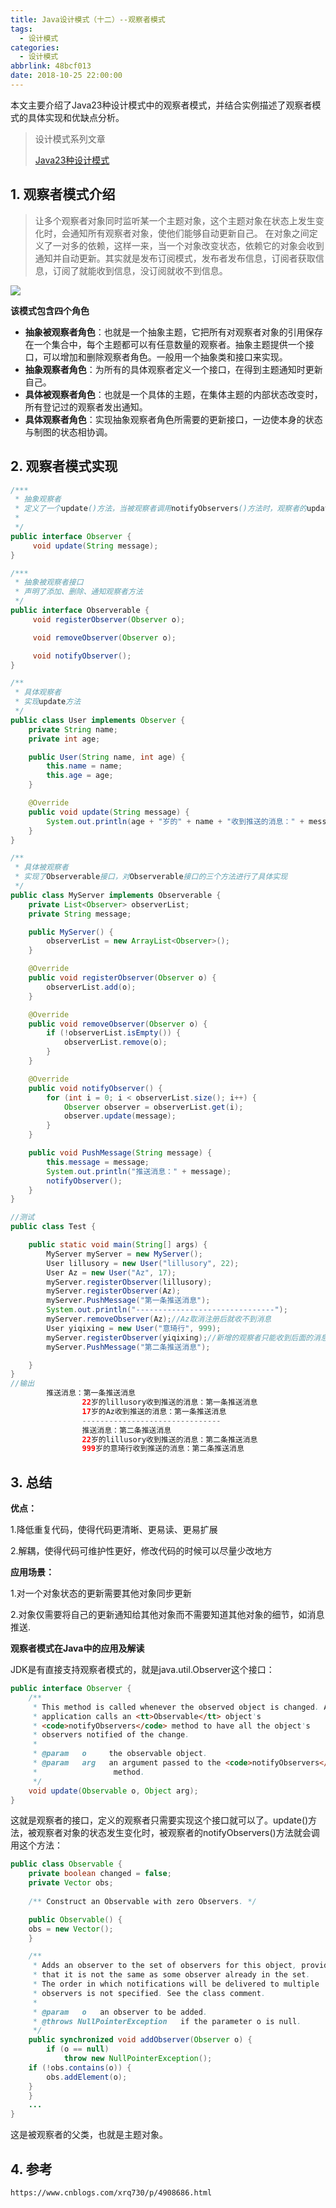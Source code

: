 ```yaml
---
title: Java设计模式（十二）--观察者模式
tags:
  - 设计模式
categories:
  - 设计模式
abbrlink: 48bcf013
date: 2018-10-25 22:00:00
---
```


本文主要介绍了Java23种设计模式中的观察者模式，并结合实例描述了观察者模式的具体实现和优缺点分析。

<!--more-->

> 设计模式系列文章
>
> [Java23种设计模式](https://www.lixueduan.com/categories/%E8%AE%BE%E8%AE%A1%E6%A8%A1%E5%BC%8F/)

## 1. 观察者模式介绍

> 让多个观察者对象同时监听某一个主题对象，这个主题对象在状态上发生变化时，会通知所有观察者对象，使他们能够自动更新自己。
> 在对象之间定义了一对多的依赖，这样一来，当一个对象改变状态，依赖它的对象会收到通知并自动更新。其实就是发布订阅模式，发布者发布信息，订阅者获取信息，订阅了就能收到信息，没订阅就收不到信息。

![](https://github.com/illusorycloud/illusorycloud.github.io/raw/hexo/myImages/design_pattern/twelve-observer.jpeg)

**该模式包含四个角色**

- **抽象被观察者角色**：也就是一个抽象主题，它把所有对观察者对象的引用保存在一个集合中，每个主题都可以有任意数量的观察者。抽象主题提供一个接口，可以增加和删除观察者角色。一般用一个抽象类和接口来实现。
- **抽象观察者角色**：为所有的具体观察者定义一个接口，在得到主题通知时更新自己。
- **具体被观察者角色**：也就是一个具体的主题，在集体主题的内部状态改变时，所有登记过的观察者发出通知。
- **具体观察者角色**：实现抽象观察者角色所需要的更新接口，一边使本身的状态与制图的状态相协调。

## 2. 观察者模式实现

```java
/***
 * 抽象观察者
 * 定义了一个update()方法，当被观察者调用notifyObservers()方法时，观察者的update()方法会被回调。
 *
 */
public interface Observer {
     void update(String message);
}

/***
 * 抽象被观察者接口
 * 声明了添加、删除、通知观察者方法
 */
public interface Observerable {
     void registerObserver(Observer o);

     void removeObserver(Observer o);

     void notifyObserver();
}

/**
 * 具体观察者
 * 实现update方法
 */
public class User implements Observer {
    private String name;
    private int age;

    public User(String name, int age) {
        this.name = name;
        this.age = age;
    }

    @Override
    public void update(String message) {
        System.out.println(age + "岁的" + name + "收到推送的消息：" + message);
    }
}

/**
 * 具体被观察者
 * 实现了Observerable接口，对Observerable接口的三个方法进行了具体实现
 */
public class MyServer implements Observerable {
    private List<Observer> observerList;
    private String message;

    public MyServer() {
        observerList = new ArrayList<Observer>();
    }

    @Override
    public void registerObserver(Observer o) {
        observerList.add(o);
    }

    @Override
    public void removeObserver(Observer o) {
        if (!observerList.isEmpty()) {
            observerList.remove(o);
        }
    }

    @Override
    public void notifyObserver() {
        for (int i = 0; i < observerList.size(); i++) {
            Observer observer = observerList.get(i);
            observer.update(message);
        }
    }

    public void PushMessage(String message) {
        this.message = message;
        System.out.println("推送消息：" + message);
        notifyObserver();
    }
}

//测试
public class Test {

    public static void main(String[] args) {
        MyServer myServer = new MyServer();
        User lillusory = new User("lillusory", 22);
        User Az = new User("Az", 17);
        myServer.registerObserver(lillusory);
        myServer.registerObserver(Az);
        myServer.PushMessage("第一条推送消息");
        System.out.println("-------------------------------");
        myServer.removeObserver(Az);//Az取消注册后就收不到消息
        User yiqixing = new User("意琦行", 999);
        myServer.registerObserver(yiqixing);//新增的观察者只能收到后面的消息
        myServer.PushMessage("第二条推送消息");

    }
}
//输出
        推送消息：第一条推送消息
                22岁的lillusory收到推送的消息：第一条推送消息
                17岁的Az收到推送的消息：第一条推送消息
                -------------------------------
                推送消息：第二条推送消息
                22岁的lillusory收到推送的消息：第二条推送消息
                999岁的意琦行收到推送的消息：第二条推送消息
```

## 3. 总结

**优点：**

1.降低重复代码，使得代码更清晰、更易读、更易扩展

2.解耦，使得代码可维护性更好，修改代码的时候可以尽量少改地方

**应用场景：**

1.对一个对象状态的更新需要其他对象同步更新

2.对象仅需要将自己的更新通知给其他对象而不需要知道其他对象的细节，如消息推送.

**观察者模式在Java中的应用及解读**

JDK是有直接支持观察者模式的，就是java.util.Observer这个接口：

```java
public interface Observer {
    /**
     * This method is called whenever the observed object is changed. An
     * application calls an <tt>Observable</tt> object's
     * <code>notifyObservers</code> method to have all the object's
     * observers notified of the change.
     *
     * @param   o     the observable object.
     * @param   arg   an argument passed to the <code>notifyObservers</code>
     *                 method.
     */
    void update(Observable o, Object arg);
}
```

这就是观察者的接口，定义的观察者只需要实现这个接口就可以了。update()方法，被观察者对象的状态发生变化时，被观察者的notifyObservers()方法就会调用这个方法：

```java
public class Observable {
    private boolean changed = false;
    private Vector obs;
   
    /** Construct an Observable with zero Observers. */

    public Observable() {
    obs = new Vector();
    }

    /**
     * Adds an observer to the set of observers for this object, provided 
     * that it is not the same as some observer already in the set. 
     * The order in which notifications will be delivered to multiple 
     * observers is not specified. See the class comment.
     *
     * @param   o   an observer to be added.
     * @throws NullPointerException   if the parameter o is null.
     */
    public synchronized void addObserver(Observer o) {
        if (o == null)
            throw new NullPointerException();
    if (!obs.contains(o)) {
        obs.addElement(o);
    }
    }
    ...
}
```

这是被观察者的父类，也就是主题对象。

## 4. 参考

`https://www.cnblogs.com/xrq730/p/4908686.html`